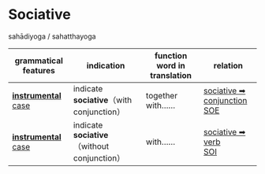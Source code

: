 # Sociative
sahādiyoga / sahatthayoga

|grammatical features|indication|function word in translation|relation|
|-|-|-|-|
|[**instrumental** case](https://assets-hk.wikipali.org/pali-handbook/zh-Hans/declension/instr.html)|indicate **sociative**（with conjunction）|together with……|[sociative ➡ conjunction<br>SOE](https://assets-hk.wikipali.org/pali-handbook/zh-Hans/basic-relation/instr/instr-soe.html)|
|[**instrumental** case](https://assets-hk.wikipali.org/pali-handbook/zh-Hans/declension/instr.html)|indicate **sociative**（without conjunction）|with……|[sociative ➡ verb<br>SOI](https://assets-hk.wikipali.org/pali-handbook/zh-Hans/basic-relation/instr/instr-soi.html)|
